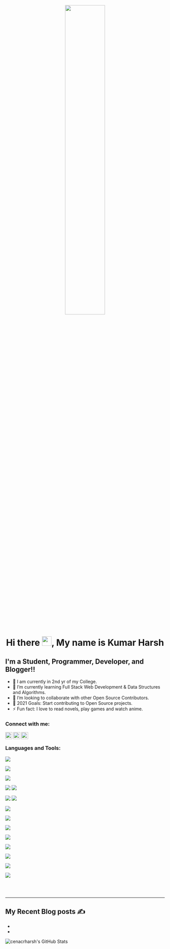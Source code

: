 <p align ="center" " margin-bottom="10px"><img  src="https://cdn.dribbble.com/users/68746/screenshots/1443011/homework_dribbble.gif" width ="50%"></p>
<p margin-bottom="10px"><h1 align="center" > Hi there <img src="https://raw.githubusercontent.com/MartinHeinz/MartinHeinz/master/wave.gif" width="30px">, My name is Kumar Harsh  </h1></p>
<p align="center" margin-top="10px" >

## I'm a Student, Programmer, Developer, and Blogger!!

- 🔭 I am currently in 2nd yr of my College.
- 🌱 I’m currently learning Full Stack Web Development & Data Structures and Algorithms.
- 👯 I’m looking to collaborate with other Open Source Contributors.
- 🥅 2021 Goals: Start contributing to Open Source projects.
- ⚡ Fun fact: I love to read novels, play games and watch anime.

### Connect with me:

[<img align="left" alt="harsh | Twitter" width="22px" src="https://cdn.jsdelivr.net/npm/simple-icons@v3/icons/twitter.svg" />][twitter]
[<img align="left" alt="harsh | LinkedIn" width="22px" src="https://cdn.jsdelivr.net/npm/simple-icons@v3/icons/linkedin.svg" />][linkedin]
[<img align="left" alt="harsh | Instagram" width="22px" src="https://cdn.jsdelivr.net/npm/simple-icons@v3/icons/instagram.svg" />][instagram]

<br />

### Languages and Tools:

![](https://img.shields.io/badge/HTML5-E34F26?style=for-the-badge&logo=html5&logoColor=white)                                                                                   
                                                                                                                              
![](https://img.shields.io/badge/CSS3-1572B6?style=for-the-badge&logo=css3&logoColor=white)
                                                                                                                              
![](https://img.shields.io/badge/JavaScript-F7DF1E?style=for-the-badge&logo=javascript&logoColor=black)
                                                                                                                              
![](https://img.shields.io/badge/React-20232A?style=for-the-badge&logo=react&logoColor=61DAFB)
![](https://img.shields.io/badge/Redux-593D88?style=for-the-badge&logo=redux&logoColor=white)
                                                                                                                              
![](https://img.shields.io/badge/Node.js-43853D?style=for-the-badge&logo=node.js&logoColor=white)
![](https://img.shields.io/badge/Express.js-404D59?style=for-the-badge)  
                                                                                                                              
![](https://img.shields.io/badge/MongoDB-4EA94B?style=for-the-badge&logo=mongodb&logoColor=white)                                                                                                                       
                                                                                                                              
![](https://img.shields.io/badge/Sass-CC6699?style=for-the-badge&logo=sass&logoColor=white)
                                                                                                                              
![](https://img.shields.io/badge/Markdown-000000?style=for-the-badge&logo=markdown&logoColor=white)
                                                                                                                              

                                                                                                                                       
![](https://img.shields.io/badge/Tailwind_CSS-38B2AC?style=for-the-badge&logo=tailwind-css&logoColor=white)
                                                                                                                              
![](https://img.shields.io/badge/Bootstrap-563D7C?style=for-the-badge&logo=bootstrap&logoColor=white)
                                                                                                                              
![](https://img.shields.io/badge/Material--UI-0081CB?style=for-the-badge&logo=material-ui&logoColor=white)
                                                                                                                              

                                                                                                                              
![](https://img.shields.io/badge/Netlify-00C7B7?style=for-the-badge&logo=netlify&logoColor=white)
                                                                                                                              

                                                                                                                              
![](https://img.shields.io/badge/Google_Cloud-4285F4?style=for-the-badge&logo=google-cloud&logoColor=white)
                                                                                                                              
<br />
<br />

---

## My Recent Blog posts ✍️

<!-- BLOG-POST-LIST:START -->
- []()
- []()                                                                                                                              
<!-- BLOG-POST-LIST:END -->

<img align="left" alt="cenacrharsh's GitHub Stats" src="https://github-readme-stats-cenacrharsh.vercel.app
/api?username=codeSTACKr&show_icons=true&hide_border=true" />

[twitter]: https://twitter.com/cenacr007_harsh
[instagram]: https://www.instagram.com/lone_wolf_harsh22/
[linkedin]: https://www.linkedin.com/in/kumarharsh22/
